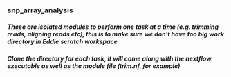 ### snp_array_analysis


##### These are isolated modules to perform one task at a time (e.g. trimming reads, aligning reads etc), this is to make sure we don't have too big work directory in Eddie scratch workspace
##### Clone the directory for each task, it will come along with the nextflow executable as well as the module file (trim.nf, for example)
